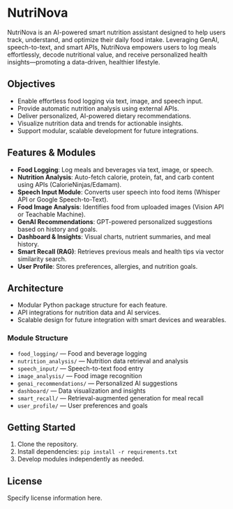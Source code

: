 # NutriNova

NutriNova is an AI-powered smart nutrition assistant designed to help users track, understand, and optimize their daily food intake. Leveraging GenAI, speech-to-text, and smart APIs, NutriNova empowers users to log meals effortlessly, decode nutritional value, and receive personalized health insights—promoting a data-driven, healthier lifestyle.

## Objectives
- Enable effortless food logging via text, image, and speech input.
- Provide automatic nutrition analysis using external APIs.
- Deliver personalized, AI-powered dietary recommendations.
- Visualize nutrition data and trends for actionable insights.
- Support modular, scalable development for future integrations.

## Features & Modules
- **Food Logging**: Log meals and beverages via text, image, or speech.
- **Nutrition Analysis**: Auto-fetch calorie, protein, fat, and carb content using APIs (CalorieNinjas/Edamam).
- **Speech Input Module**: Converts user speech into food items (Whisper API or Google Speech-to-Text).
- **Food Image Analysis**: Identifies food from uploaded images (Vision API or Teachable Machine).
- **GenAI Recommendations**: GPT-powered personalized suggestions based on history and goals.
- **Dashboard & Insights**: Visual charts, nutrient summaries, and meal history.
- **Smart Recall (RAG)**: Retrieves previous meals and health tips via vector similarity search.
- **User Profile**: Stores preferences, allergies, and nutrition goals.

## Architecture
- Modular Python package structure for each feature.
- API integrations for nutrition data and AI services.
- Scalable design for future integration with smart devices and wearables.

### Module Structure
- `food_logging/` — Food and beverage logging
- `nutrition_analysis/` — Nutrition data retrieval and analysis
- `speech_input/` — Speech-to-text food entry
- `image_analysis/` — Food image recognition
- `genai_recommendations/` — Personalized AI suggestions
- `dashboard/` — Data visualization and insights
- `smart_recall/` — Retrieval-augmented generation for meal recall
- `user_profile/` — User preferences and goals

## Getting Started
1. Clone the repository.
2. Install dependencies: `pip install -r requirements.txt`
3. Develop modules independently as needed.

## License
Specify license information here.